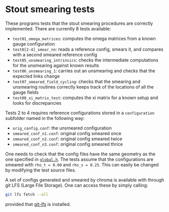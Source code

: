 # Stout smearing tests

These programs tests that the stout smearing procedures are correctly
implemented. There are currently 8 tests available:

 * `test01_omega_matrices`: computes the omega matrices from a known gauge
   configuration
 * `test0[2-4]_smear_nn`: reads a reference config, smears it, and compares with
   a second smeared reference config
 * `test05_unsmearing_intrinsics`: checks the intermediate computations for the
     unsmearing against known results
 * `test06_unsmearing_1`: carries out an unsmearing and checks that the expected
     links change
 * `test07_smeared_field_cycling`: checks that the smearing and unsmearing
     routines correctly keeps track of the locations of all the gauge fields
 * `test08_xi_matrix_test`: computes the xi matrix for a known setup and looks
     for discrepancies

Tests 2 to 4 requires reference configurations stored in a `configuration`
subfolder named in the following way:

 * `orig_config.conf`: the unsmeared configuration
 * `smeared_conf_n1.conf`: original config smeared once
 * `smeared_conf_n2.conf`: original config smeared twice
 * `smeared_conf_n3.conf`: original config smeared thrice

One needs to check that the config files have the same geometry as the one
specified in [`global.h`](include/global.h). The tests assume that the
configurations are smeared with `rho_t = 0.00` and `rho_s = 0.25`. This can
easily be changed by modifying the test source files.

A set of configs generated and smeared by chroma is available with through git
LFS (Large File Storage). One can access these by simply calling:

```bash
git lfs fetch --all
```

provided that [git-lfs](https://git-lfs.github.com/) is installed.
